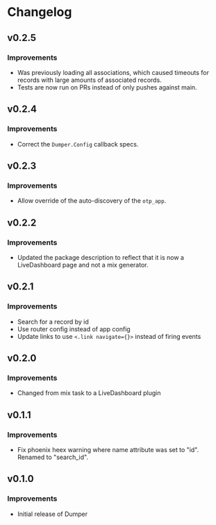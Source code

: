 # Changelog

## v0.2.5

### Improvements

* Was previously loading all associations, which caused timeouts for records with large amounts of associated records.
* Tests are now run on PRs instead of only pushes against main.

## v0.2.4

### Improvements

* Correct the `Dumper.Config` callback specs.

## v0.2.3

### Improvements

* Allow override of the auto-discovery of the `otp_app`.

## v0.2.2

### Improvements

* Updated the package description to reflect that it is now a LiveDashboard page and not a mix generator.

## v0.2.1

### Improvements

* Search for a record by id
* Use router config instead of app config
* Update links to use `<.link navigate={}>` instead of firing events

## v0.2.0

### Improvements

* Changed from mix task to a LiveDashboard plugin

## v0.1.1

### Improvements

* Fix phoenix heex warning where name attribute was set to "id".  Renamed to "search_id".

## v0.1.0

### Improvements

* Initial release of Dumper
